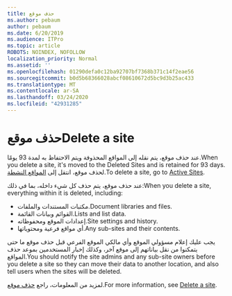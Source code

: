 ```yaml
---
title: حذف موقع
ms.author: pebaum
author: pebaum
ms.date: 6/20/2019
ms.audience: ITPro
ms.topic: article
ROBOTS: NOINDEX, NOFOLLOW
localization_priority: Normal
ms.assetid: ''
ms.openlocfilehash: 01290defa0c12ba92707bf7368b371c14f2eae56
ms.sourcegitcommit: b0d5b68366028abcf08610672d5bc9d3b25ac433
ms.translationtype: MT
ms.contentlocale: ar-SA
ms.lasthandoff: 03/24/2020
ms.locfileid: "42931285"
---
```

# <a name="delete-a-site"></a><span data-ttu-id="ad1d3-102">حذف موقع</span><span class="sxs-lookup"><span data-stu-id="ad1d3-102">Delete a site</span></span>

<span data-ttu-id="ad1d3-103">عند حذف موقع، يتم نقله إلى المواقع المحذوفة ويتم الاحتفاظ به لمدة 93 يومًا.</span><span class="sxs-lookup"><span data-stu-id="ad1d3-103">When you delete a site, it's moved to the Deleted Sites and is retained for 93 days.</span></span> <span data-ttu-id="ad1d3-104">لحذف موقع، انتقل إلى [المواقع النشطة](https://admin.microsoft.com/sharepoint?page=sitemanagement&modern=true).</span><span class="sxs-lookup"><span data-stu-id="ad1d3-104">To delete a site, go to [Active Sites](https://admin.microsoft.com/sharepoint?page=sitemanagement&modern=true).</span></span> 

<span data-ttu-id="ad1d3-105">عند حذف موقع، يتم حذف كل شيء داخله، بما في ذلك:</span><span class="sxs-lookup"><span data-stu-id="ad1d3-105">When you delete a site, everything within it is deleted, including:</span></span>

- <span data-ttu-id="ad1d3-106">مكتبات المستندات والملفات.</span><span class="sxs-lookup"><span data-stu-id="ad1d3-106">Document libraries and files.</span></span>
- <span data-ttu-id="ad1d3-107">القوائم وبيانات القائمة.</span><span class="sxs-lookup"><span data-stu-id="ad1d3-107">Lists and list data.</span></span>
- <span data-ttu-id="ad1d3-108">إعدادات الموقع ومحفوظاته.</span><span class="sxs-lookup"><span data-stu-id="ad1d3-108">Site settings and history.</span></span>
- <span data-ttu-id="ad1d3-109">أي مواقع فرعية ومحتوياتها.</span><span class="sxs-lookup"><span data-stu-id="ad1d3-109">Any sub-sites and their contents.</span></span>

<span data-ttu-id="ad1d3-110">يجب عليك إعلام مسؤولي الموقع وأي مالكي الموقع الفرعي قبل حذف موقع ما حتى يتمكنوا من نقل بياناتهم إلى موقع آخر، وكذلك إخبار المستخدمين بموعد حذف المواقع.</span><span class="sxs-lookup"><span data-stu-id="ad1d3-110">You should notify the site admins and any sub-site owners before you delete a site so they can move their data to another location, and also tell users when the sites will be deleted.</span></span>

<span data-ttu-id="ad1d3-111">لمزيد من المعلومات، راجع [حذف موقع](https://docs.microsoft.com/sharepoint/delete-site-collection).</span><span class="sxs-lookup"><span data-stu-id="ad1d3-111">For more information, see [Delete a site](https://docs.microsoft.com/sharepoint/delete-site-collection).</span></span>
